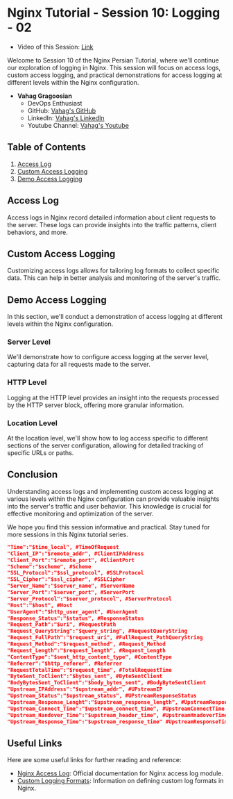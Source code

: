 # Nginx Tutorial - Session 10: Logging - 02
- Video of this Session: [Link](https://www.youtube.com/watch?v=p_Nx-3djruM&list=PL63NzugBawGe1nUhAveIBfYHtbiXvKKEb&index=10) 

Welcome to Session 10 of the Nginx Persian Tutorial, where we'll continue our exploration of logging in Nginx. This session will focus on access logs, custom access logging, and practical demonstrations for access logging at different levels within the Nginx configuration.


- **Vahag Gragoosian**
  - DevOps Enthusiast
  - GitHub: [Vahag's GitHub](https://github.com/Vahaggn)
  - LinkedIn: [Vahag's LinkedIn](https://www.linkedin.com/in/vahag-gragosian/)
  - Youtube Channel: [Vahag's Youtube](https://www.youtube.com/@vahaggn) 

## Table of Contents

1. [Access Log](#access-log)
2. [Custom Access Logging](#custom-access-logging)
3. [Demo Access Logging](#demo-access-logging)

## Access Log

Access logs in Nginx record detailed information about client requests to the server. These logs can provide insights into the traffic patterns, client behaviors, and more.

## Custom Access Logging

Customizing access logs allows for tailoring log formats to collect specific data. This can help in better analysis and monitoring of the server's traffic.

## Demo Access Logging

In this section, we'll conduct a demonstration of access logging at different levels within the Nginx configuration.

### Server Level

We'll demonstrate how to configure access logging at the server level, capturing data for all requests made to the server.

### HTTP Level

Logging at the HTTP level provides an insight into the requests processed by the HTTP server block, offering more granular information.

### Location Level

At the location level, we'll show how to log access specific to different sections of the server configuration, allowing for detailed tracking of specific URLs or paths.

## Conclusion

Understanding access logs and implementing custom access logging at various levels within the Nginx configuration can provide valuable insights into the server's traffic and user behavior. This knowledge is crucial for effective monitoring and optimization of the server.

We hope you find this session informative and practical. Stay tuned for more sessions in this Nginx tutorial series.

```json
"Time":"$time_local", #TimeOfRequest
"Client_IP":"$remote_addr", #ClientIPAddress
"Client_Port":"$remote_port", #ClientPort
"Scheme":"$scheme", #Scheme
"SSL_Protocol":"$ssl_protocol", #SSLProtocol
"SSL_Cipher":"$ssl_cipher", #SSLCipher
"Server_Name":"$server_name", #ServerName
"Server_Port":"$server_port", #ServerPort
"Server_Protocol":"$server_protocol", #ServerProtocol
"Host":"$host", #Host
"UserAgent":"$http_user_agent", #UserAgent
"Response_Status":"$status", #ResponseStatus
"Request_Path":"$uri", #RequestPath
"Request_QueryString":"$query_string", #RequestQueryString
"Request_FullPath":"$request_uri", #FullRequest_PathQueryString
"Request_Method":"$request_method", #Request_Method
"Request_Length":"$request_length", #Request_Length
"ContentType":"$sent_http_content_type", #ContentType
"Referrer":"$http_referer", #Referrer
"RequestTotalTime":"$request_time", #TotalRequestTime
"ByteSent_ToClient":"$bytes_sent", #ByteSentClient
"BodyBytesSent_ToClient":"$body_bytes_sent", #BodyByteSentClient
"Upstream_IPAddress":"$upstream_addr", #UPstreamIP
"Upstream_Status":"$upstream_status", #UPstreamResponseStatus
"Upstream_Response_Lenght":"$upstream_response_length", #UpstreamResponseLenght
"Upstream_Connect_Time":"$upstream_connect_time", #UpstreamConnectTime
"Upstream_Handover_Time":"$upstream_header_time", #UpstreamHnadoverTime
"Upstream_Response_Time":"$upstream_response_time" #UpstreamResponseTime
```

## Useful Links

Here are some useful links for further reading and reference:

- [Nginx Access Log](https://nginx.org/en/docs/http/ngx_http_log_module.html): Official documentation for Nginx access log module.
- [Custom Logging Formats](https://nginx.org/en/docs/http/ngx_http_log_module.html#log_format): Information on defining custom log formats in Nginx.